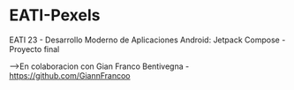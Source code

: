 # EATI-Pexels

EATI 23 - Desarrollo Moderno de Aplicaciones Android: Jetpack Compose - Proyecto final

-->En colaboracion con Gian Franco Bentivegna - https://github.com/GiannFrancoo
